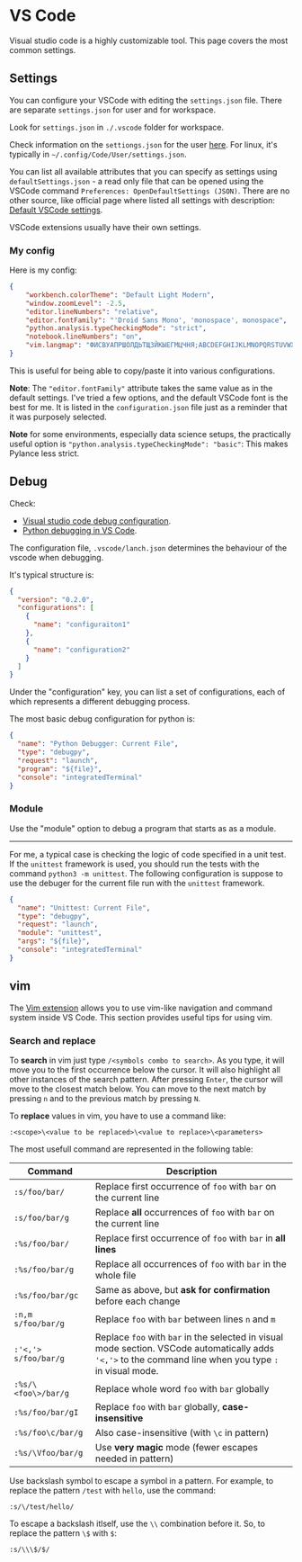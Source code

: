 # VS Code

Visual studio code is a highly customizable tool. This page covers the most common settings.

## Settings

You can configure your VSCode with editing the `settings.json` file. There are separate `settings.json` for user and for workspace.

Look for `settings.json` in `./.vscode` folder for workspace.

Check information on the `settiongs.json` for the user [here](https://code.visualstudio.com/docs/configure/settings#_user-settingsjson-location). For linux, it's typically in `~/.config/Code/User/settings.json`.


You can list all available attributes that you can specify as settings using `defaultSettings.json` - a read only file that can be opened using the VSCode command `Preferences: OpenDefaultSettings (JSON)`. There are no other source, like official page where listed all settings with description: [Default VSCode settings](https://code.visualstudio.com/docs/reference/default-settings).

VSCode extensions usually have their own settings.


### My config


Here is my config:

```json
{
    "workbench.colorTheme": "Default Light Modern",
    "window.zoomLevel": -2.5,
    "editor.lineNumbers": "relative",
    "editor.fontFamily": "'Droid Sans Mono', 'monospace', monospace",
    "python.analysis.typeCheckingMode": "strict",
    "notebook.lineNumbers": "on", 
    "vim.langmap": "ФИСВУАПРШОЛДЬТЩЗЙКЫЕГМЦЧНЯ;ABCDEFGHIJKLMNOPQRSTUVWXYZ,фисвуапршолдьтщзйкыегмцчня;abcdefghijklmnopqrstuvwxyz"
}
```

This is useful for being able to copy/paste it into various configurations.


**Note**: The `"editor.fontFamily"` attribute takes the same value as in the default settings. I've tried a few options, and the default VSCode font is the best for me. It is listed in the `configuration.json` file just as a reminder that it was purposely selected. 

**Note** for some environments, especially data science setups, the practically useful option is `"python.analysis.typeCheckingMode": "basic"`: This makes Pylance less strict.


## Debug

Check:

- [Visual studio code debug configuration](https://code.visualstudio.com/docs/debugtest/debugging-configuration).
- [Python debugging in VS Code](https://code.visualstudio.com/docs/python/debugging).

The configuration file, `.vscode/lanch.json` determines the behaviour of the vscode when debugging.

It's typical structure is:

```json
{
  "version": "0.2.0",
  "configurations": [
    {
      "name": "configuraiton1"
    },
    {
      "name": "configuration2"
    }
  ]
}
```

Under the "configuration" key, you can list a set of configurations, each of which represents a different debugging process.

The most basic debug configuration for python is:

```json
{
  "name": "Python Debugger: Current File",
  "type": "debugpy",
  "request": "launch",
  "program": "${file}",
  "console": "integratedTerminal"
}
```

### Module

Use the "module" option to debug a program that starts as as a module.

---

For me, a typical case is checking the logic of code specified in a unit test. If the `unittest` framework is used, you should run the tests with the command `python3 -m unittest`. The following configuration is suppose to use the debuger for the current file run with the `unittest` framework.

```json
{
  "name": "Unittest: Current File",
  "type": "debugpy",
  "request": "launch",
  "module": "unittest",
  "args": "${file}",
  "console": "integratedTerminal"
}
```

## vim

The [Vim extension](https://marketplace.visualstudio.com/items?itemName=vscodevim.vim) allows you to use vim-like navigation and command system inside VS Code. This section provides useful tips for using vim.

### Search and replace

To **search** in vim just type `/<symbols combo to search>`. As you type, it will move you to the first occurrence below the cursor. It will also highlight all other instances of the search pattern. After pressing `Enter`, the cursor will move to the closest match below. You can move to the next match by pressing `n` and to the previous match by pressing `N`.

To **replace** values in vim, you have to use a command like:

```
:<scope>\<value to be replaced>\<value to replace>\<parameters>
```

The most usefull command are represented in the following table:

| Command                         | Description                                                   |
|--------------------------------|---------------------------------------------------------------|
| `:s/foo/bar/`                  | Replace first occurrence of `foo` with `bar` on the current line |
| `:s/foo/bar/g`                | Replace **all** occurrences of `foo` with `bar` on the current line |
| `:%s/foo/bar/`                | Replace first occurrence of `foo` with `bar` in **all lines**     |
| `:%s/foo/bar/g`              | Replace all occurrences of `foo` with `bar` in the whole file  |
| `:%s/foo/bar/gc`             | Same as above, but **ask for confirmation** before each change |
| `:n,m s/foo/bar/g`           | Replace `foo` with `bar` between lines `n` and `m`             |
| `:'<,'> s/foo/bar/g`         | Replace `foo` with `bar` in the selected in visual mode section. VSCode automatically adds `'<,'>` to the command line when you type `:` in visual mode. |
| `:%s/\<foo\>/bar/g`          | Replace whole word `foo` with `bar` globally                   |
| `:%s/foo/bar/gI`             | Replace `foo` with `bar` globally, **case-insensitive**         |
| `:%s/foo\c/bar/g`            | Also case-insensitive (with `\c` in pattern)                   |
| `:%s/\Vfoo/bar/g`            | Use **very magic** mode (fewer escapes needed in pattern)      |

Use backslash symbol to escape a symbol in a pattern. For example, to replace the pattern `/test` with `hello`, use the command:

```
:s/\/test/hello/
```

To escape a backslash itlself, use the `\\` combination before it. So, to replace the pattern `\$` with `$`:

```
:s/\\\$/$/
```
